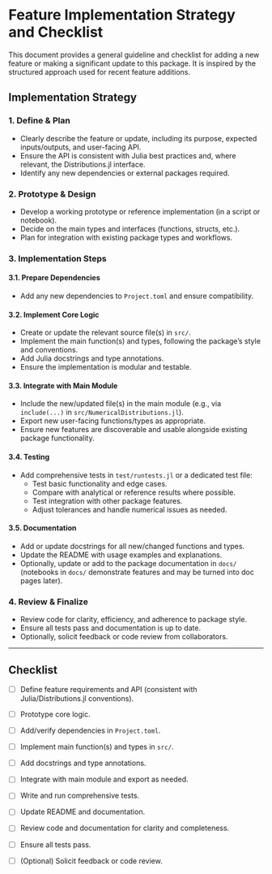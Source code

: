 # Feature Implementation Strategy and Checklist

This document provides a general guideline and checklist for adding a new feature or making a significant update to this package. It is inspired by the structured approach used for recent feature additions.

## Implementation Strategy

### 1. Define & Plan
- Clearly describe the feature or update, including its purpose, expected inputs/outputs, and user-facing API.
- Ensure the API is consistent with Julia best practices and, where relevant, the Distributions.jl interface.
- Identify any new dependencies or external packages required.

### 2. Prototype & Design
- Develop a working prototype or reference implementation (in a script or notebook).
- Decide on the main types and interfaces (functions, structs, etc.).
- Plan for integration with existing package types and workflows.

### 3. Implementation Steps

#### 3.1. Prepare Dependencies
- Add any new dependencies to `Project.toml` and ensure compatibility.

#### 3.2. Implement Core Logic
- Create or update the relevant source file(s) in `src/`.
- Implement the main function(s) and types, following the package’s style and conventions.
- Add Julia docstrings and type annotations.
- Ensure the implementation is modular and testable.

#### 3.3. Integrate with Main Module
- Include the new/updated file(s) in the main module (e.g., via `include(...)` in `src/NumericalDistributions.jl`).
- Export new user-facing functions/types as appropriate.
- Ensure new features are discoverable and usable alongside existing package functionality.

#### 3.4. Testing
- Add comprehensive tests in `test/runtests.jl` or a dedicated test file:
  - Test basic functionality and edge cases.
  - Compare with analytical or reference results where possible.
  - Test integration with other package features.
  - Adjust tolerances and handle numerical issues as needed.

#### 3.5. Documentation
- Add or update docstrings for all new/changed functions and types.
- Update the README with usage examples and explanations.
- Optionally, update or add to the package documentation in `docs/` (notebooks in `docs/` demonstrate features and may be turned into doc pages later).

### 4. Review & Finalize
- Review code for clarity, efficiency, and adherence to package style.
- Ensure all tests pass and documentation is up to date.
- Optionally, solicit feedback or code review from collaborators.

---

## Checklist

- [ ] Define feature requirements and API (consistent with Julia/Distributions.jl conventions).
- [ ] Prototype core logic.
- [ ] Add/verify dependencies in `Project.toml`.
- [ ] Implement main function(s) and types in `src/`.
- [ ] Add docstrings and type annotations.
- [ ] Integrate with main module and export as needed.
- [ ] Write and run comprehensive tests.
- [ ] Update README and documentation.
- [ ] Review code and documentation for clarity and completeness.
- [ ] Ensure all tests pass.
- [ ] (Optional) Solicit feedback or code review.

